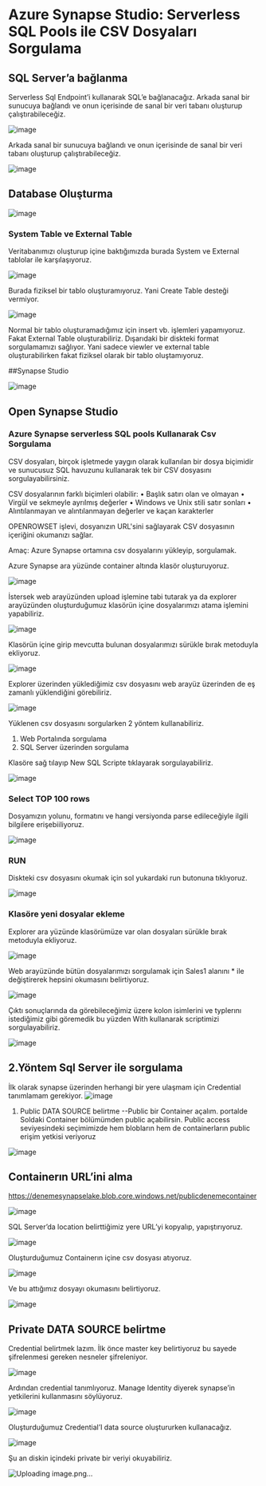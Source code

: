 # Azure Synapse Studio: Serverless SQL Pools ile CSV Dosyaları Sorgulama

## SQL Server’a bağlanma

Serverless Sql Endpoint’i kullanarak SQL’e bağlanacağız.
Arkada sanal bir sunucuya bağlandı ve onun içerisinde de sanal bir veri tabanı oluşturup çalıştırabileceğiz.

![image](https://user-images.githubusercontent.com/127193220/236759035-23a21eea-0034-4287-96dc-1618d1f1e355.png)

Arkada sanal bir sunucuya bağlandı ve onun içerisinde de sanal bir veri tabanı oluşturup çalıştırabileceğiz.

![image](https://user-images.githubusercontent.com/127193220/236759093-56873662-b3c7-44ba-b506-70e42b35cf5b.png)

## Database Oluşturma

![image](https://user-images.githubusercontent.com/127193220/236759178-3c77c640-e1af-4d90-9850-31f6f33bbe99.png)

### System Table ve External Table

Veritabanımızı oluşturup içine baktığımızda burada System ve External tablolar ile karşılaşıyoruz.

![image](https://user-images.githubusercontent.com/127193220/236759325-d1d64c5a-d843-4434-a92e-555c5f7b49ba.png)

Burada fiziksel bir tablo oluşturamıyoruz. Yani Create Table desteği vermiyor.

![image](https://user-images.githubusercontent.com/127193220/236759425-414f8a7a-d699-46b4-9347-dfb0d4147ee6.png)

Normal bir tablo oluşturamadığımız için insert vb. işlemleri yapamıyoruz.
Fakat External Table oluşturabiliriz. Dışarıdaki bir diskteki format sorgulamamızı sağlıyor.
Yani sadece viewler ve external table oluşturabilirken fakat fiziksel olarak bir tablo oluştamıyoruz.

##Synapse Studio

![image](https://user-images.githubusercontent.com/127193220/236759565-889b05a2-dab5-4539-8b50-202f8595c84a.png)

## Open Synapse Studio

### Azure Synapse serverless SQL pools Kullanarak Csv Sorgulama

CSV dosyaları, birçok işletmede yaygın olarak kullanılan bir dosya biçimidir ve sunucusuz SQL havuzunu kullanarak tek bir CSV dosyasını sorgulayabilirsiniz. 

CSV dosyalarının farklı biçimleri olabilir:
•	Başlık satırı olan ve olmayan
•	Virgül ve sekmeyle ayrılmış değerler
•	Windows ve Unix stili satır sonları
•	Alıntılanmayan ve alıntılanmayan değerler ve kaçan karakterler

OPENROWSET işlevi, dosyanızın URL'sini sağlayarak CSV dosyasının içeriğini okumanızı sağlar.

Amaç: Azure Synapse ortamına csv dosyalarını yükleyip, sorgulamak.

Azure Synapse ara yüzünde container altında klasör oluşturuyoruz.

![image](https://user-images.githubusercontent.com/127193220/236759853-b05644d4-b068-44b3-8ff3-98d23e5b228a.png)

İstersek web arayüzünden upload işlemine tabi tutarak ya da explorer arayüzünden oluşturduğumuz klasörün içine dosyalarımızı atama işlemini yapabiliriz.

![image](https://user-images.githubusercontent.com/127193220/236759896-95c5a764-0c61-47e8-a201-87c6644b9b44.png)

Klasörün içine girip mevcutta bulunan dosyalarımızı sürükle bırak metoduyla ekliyoruz.

![image](https://user-images.githubusercontent.com/127193220/236759977-23f5080c-dafd-44f7-987b-5ba0a85ddcef.png)

Explorer üzerinden yüklediğimiz csv dosyasını web arayüz üzerinden de eş zamanlı yüklendiğini görebiliriz.

![image](https://user-images.githubusercontent.com/127193220/236760048-63cef073-b355-444e-92b2-496037b4c789.png)

Yüklenen csv dosyasını sorgularken 2 yöntem kullanabiliriz.
1.	Web Portalında sorgulama
2.	SQL Server üzerinden sorgulama

Klasöre sağ tılayıp New SQL Scripte tıklayarak sorgulayabiliriz.

![image](https://user-images.githubusercontent.com/127193220/236760191-f96c65be-c55f-4ae7-8eb3-d7efdd50ec68.png)

### Select TOP 100 rows

Dosyamızın yolunu, formatını ve hangi versiyonda parse edileceğiyle ilgili bilgilere erişebiiliyoruz.

![image](https://user-images.githubusercontent.com/127193220/236760303-f6b3ac34-4504-422c-96c4-44b5324796af.png)

### RUN

Diskteki csv dosyasını okumak için sol yukardaki run butonuna tıklıyoruz.

![image](https://user-images.githubusercontent.com/127193220/236760398-59e779a1-16a5-4ef1-8833-2dae1848e481.png)

### Klasöre yeni dosyalar ekleme

Explorer ara yüzünde klasörümüze var olan dosyaları sürükle bırak metoduyla ekliyoruz.

![image](https://user-images.githubusercontent.com/127193220/236760520-7a9e6ec5-6fc7-470e-b747-5f6f45682182.png)

Web arayüzünde bütün dosyalarımızı sorgulamak için Sales1 alanını * ile değiştirerek hepsini okumasını belirtiyoruz.

![image](https://user-images.githubusercontent.com/127193220/236760620-d4d6c94d-d45c-4b56-a0e0-7cd538062802.png)

Çıktı sonuçlarında da görebileceğimiz üzere kolon isimlerini ve typlerını istediğimiz gibi göremedik bu yüzden With kullanarak scriptimizi sorgulayabiliriz.

![image](https://user-images.githubusercontent.com/127193220/236760696-89341a60-047a-414c-9e24-223a43600500.png)

## 2.Yöntem Sql Server ile sorgulama

İlk olarak synapse üzerinden herhangi bir yere ulaşmam için Credential tanımlamam gerekiyor.
![image](https://user-images.githubusercontent.com/127193220/236760903-97034342-ab55-4e47-a268-caf89f389312.png)

1) Public DATA SOURCE belirtme
--Public bir Container açalım. portalde Soldaki Container bölümümden public açabilirsin.
Public access seviyesindeki seçimimizde hem blobların hem de containerların public erişim yetkisi veriyoruz

![image](https://user-images.githubusercontent.com/127193220/236761025-9edc3ede-4fc6-4a77-b63b-6a9d3035203b.png)

## Containerın URL’ini alma

https://denemesynapselake.blob.core.windows.net/publicdenemecontainer

![image](https://user-images.githubusercontent.com/127193220/236761106-68096eb4-0703-4b1d-95fb-0b97d771390c.png)

SQL Server’da location belirttiğimiz yere URL’yi kopyalıp, yapıştırıyoruz.

![image](https://user-images.githubusercontent.com/127193220/236761179-c68fcc62-9715-484b-ba8b-b670bf492f3d.png)

Oluşturduğumuz Containerın içine csv dosyası atıyoruz.

![image](https://user-images.githubusercontent.com/127193220/236761266-f1343a00-baad-48a1-bd96-402ffe7ca4d7.png)

Ve bu attığımız dosyayı okumasını belirtiyoruz.

![image](https://user-images.githubusercontent.com/127193220/236761336-49e58e1b-5bf5-45cb-8d6d-13d89c4bc17a.png)

## Private DATA SOURCE belirtme

Credential belirtmek lazım.
İlk önce master key belirtiyoruz bu sayede şifrelenmesi gereken nesneler şifreleniyor.

![image](https://user-images.githubusercontent.com/127193220/236761386-8e821244-61f9-44e1-9ccc-58096049bb96.png)

Ardından credential tanımlıyoruz. Manage Identity diyerek synapse’in yetkilerini kullanmasını söylüyoruz.

![image](https://user-images.githubusercontent.com/127193220/236761452-dca97323-542d-4bf9-857f-0a2ed1015c68.png)

Oluşturduğumuz Credential’I data source oluştururken kullanacağız.

![image](https://user-images.githubusercontent.com/127193220/236761516-26fd835a-2699-42f4-b117-3016318134fb.png)

Şu an diskin içindeki private bir veriyi okuyabiliriz.

![Uploading image.png…]()
